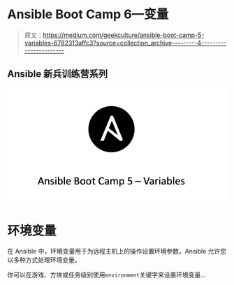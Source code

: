# Ansible Boot Camp 6—变量

> 原文：<https://medium.com/geekculture/ansible-boot-camp-5-variables-6782313affc3?source=collection_archive---------4----------------------->

## Ansible 新兵训练营系列

![](img/a7a85e400bff185431f9a823bd1c55c5.png)

# 环境变量

在 Ansible 中，环境变量用于为远程主机上的操作设置环境参数。Ansible 允许您以多种方式处理环境变量。

你可以在游戏、方块或任务级别使用`environment`关键字来设置环境变量…